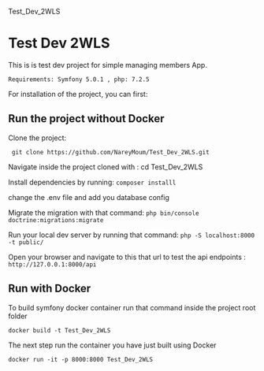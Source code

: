  Test_Dev_2WLS

# Test Dev 2WLS

This is is test dev project for simple managing members App.

```
Requirements: Symfony 5.0.1 , php: 7.2.5 
```

 
 For installation of the project, you can first: 


## Run the project without Docker 

Clone the project: 

```
 git clone https://github.com/NareyMoum/Test_Dev_2WLS.git
```

 Navigate inside the project cloned with : cd Test_Dev_2WLS


 Install dependencies  by running:  ```composer installl```


 change the .env file and add you database config



 Migrate the migration with that command: ```php bin/console doctrine:migrations:migrate```



 Run your local dev server by running that command: ```php -S localhost:8000 -t public/```


Open your browser and navigate to this that url to test the api endpoints : ```http://127.0.0.1:8000/api```


## Run with Docker

To build symfony docker container run that command inside the project root folder

```docker build -t Test_Dev_2WLS```

The next step run the container you have just built using Docker

```docker run -it -p 8000:8000 Test_Dev_2WLS```

